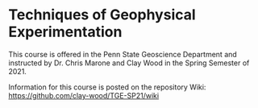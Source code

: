 # Techniques of Geophysical Experimentation

This course is offered in the Penn State Geoscience Department and instructed by Dr. Chris Marone and Clay Wood in the Spring Semester of 2021. 

Information for this course is posted on the repository Wiki: https://github.com/clay-wood/TGE-SP21/wiki

